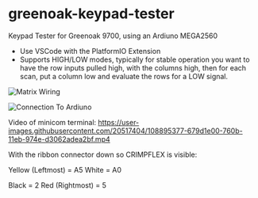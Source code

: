 # greenoak-keypad-tester
Keypad Tester for Greenoak 9700, using an Ardiuno MEGA2560

- Use VSCode with the PlatformIO Extension
- Supports HIGH/LOW modes, typically for stable operation you want to have the row inputs pulled high, with the columns high, then for each scan, put a column low and evaluate the rows for a LOW signal.

![Matrix Wiring](https://user-images.githubusercontent.com/20517404/108894459-35d78780-760a-11eb-9be8-b51454a9ef18.png)

![Connection To Ardiuno](https://user-images.githubusercontent.com/20517404/108894716-88b13f00-760a-11eb-9b55-ef27a7b83369.png)

Video of minicom terminal: https://user-images.githubusercontent.com/20517404/108895377-679d1e00-760b-11eb-974e-d3062adea2bf.mp4

With the ribbon connector down so CRIMPFLEX is visible:

Yellow (Leftmost) = A5
White = A0

Black = 2
Red (Rightmost) = 5

